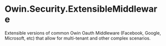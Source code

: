 Owin.Security.ExtensibleMiddleware
======================

Extensible versions of common Owin Oauth Middleware (Facebook, Google, Microsoft, etc) that allow for multi-tenant and other complex scenarios.
